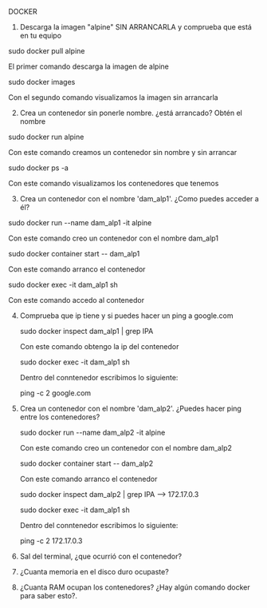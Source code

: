 DOCKER


1. Descarga la imagen "alpine" SIN ARRANCARLA y comprueba que está en tu equipo

sudo docker pull alpine

El primer comando descarga la imagen de alpine

sudo docker images


Con el segundo comando visualizamos la imagen sin arrancarla


2. Crea un contenedor sin ponerle nombre. ¿está arrancado? Obtén el nombre

sudo docker run alpine

Con este comando creamos un contenedor sin nombre y sin arrancar 

sudo docker ps -a

Con este comando visualizamos los contenedores que tenemos

3. Crea un contenedor con el nombre 'dam_alp1'. ¿Como puedes acceder a él?

sudo docker run --name dam_alp1 -it alpine

Con este comando creo un contenedor con el nombre dam_alp1

sudo docker container start -- dam_alp1

Con este comando arranco el contenedor

sudo docker exec -it dam_alp1 sh

Con este comando accedo al contenedor

4. Comprueba que ip tiene y si puedes hacer un ping a google.com

    sudo docker inspect dam_alp1 | grep IPA
    
    Con este comando obtengo la ip del contenedor

    sudo docker exec -it dam_alp1 sh

    Dentro del conntenedor escribimos lo siguiente:

    ping -c 2 google.com

5. Crea un contenedor con el nombre 'dam_alp2'. ¿Puedes hacer ping entre los contenedores?

    sudo docker run --name dam_alp2 -it alpine

    Con este comando creo un contenedor con el nombre dam_alp2

    sudo docker container start -- dam_alp2

    Con este comando arranco el contenedor

    sudo docker inspect dam_alp2 | grep IPA --> 172.17.0.3
    
    sudo docker exec -it dam_alp1 sh

    Dentro del conntenedor escribimos lo siguiente:

    ping -c 2 172.17.0.3

6. Sal del terminal, ¿que ocurrió con el contenedor?

7. ¿Cuanta memoria en el disco duro ocupaste?

8. ¿Cuanta RAM ocupan los contenedores? ¿Hay algún comando docker para saber esto?.
